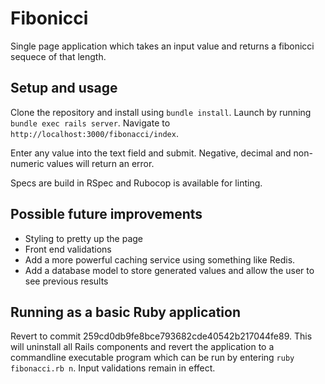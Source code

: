 Fibonicci
=========
Single page application which takes an input value and returns a fibonicci sequece of that length.

Setup and usage
---------------
Clone the repository and install using `bundle install`.  Launch by running `bundle exec rails server`.  Navigate to `http://localhost:3000/fibonacci/index`.

Enter any value into the text field and submit.  Negative, decimal and non-numeric values will return an error.

Specs are build in RSpec and Rubocop is available for linting.

Possible future improvements
----------------------------
* Styling to pretty up the page
* Front end validations
* Add a more powerful caching service using something like Redis.
* Add a database model to store generated values and allow the user to see previous results

Running as a basic Ruby application
-----------------------------------
Revert to commit 259cd0db9fe8bce793682cde40542b217044fe89.  This will uninstall all Rails components and revert the application to a commandline executable program which can be run by entering `ruby fibonacci.rb n`.  Input validations remain in effect.
